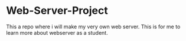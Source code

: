 # Web-Server-Project
This a repo where i will make my very own web server. This is for me to learn more about webserver  as a student.



